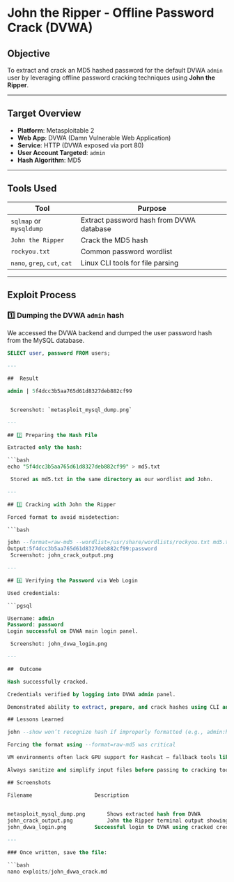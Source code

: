 #  John the Ripper - Offline Password Crack (DVWA)

##  Objective

To extract and crack an MD5 hashed password for the default DVWA `admin` user by leveraging offline password cracking techniques using **John the Ripper**.

---

##  Target Overview

- **Platform**: Metasploitable 2
- **Web App**: DVWA (Damn Vulnerable Web Application)
- **Service**: HTTP (DVWA exposed via port 80)
- **User Account Targeted**: `admin`
- **Hash Algorithm**: MD5

---

##  Tools Used

| Tool | Purpose |
|------|---------|
| `sqlmap` or `mysqldump` | Extract password hash from DVWA database |
| `John the Ripper` | Crack the MD5 hash |
| `rockyou.txt` | Common password wordlist |
| `nano`, `grep`, `cut`, `cat` | Linux CLI tools for file parsing |

---

##  Exploit Process

### 1️⃣ Dumping the DVWA `admin` hash

We accessed the DVWA backend and dumped the user password hash from the MySQL database.

```sql
SELECT user, password FROM users;

---

##  Result

admin | 5f4dcc3b5aa765d61d8327deb882cf99


 Screenshot: `metasploit_mysql_dump.png`

---

## 2️⃣ Preparing the Hash File

Extracted only the hash:

```bash
echo "5f4dcc3b5aa765d61d8327deb882cf99" > md5.txt

 Stored as md5.txt in the same directory as our wordlist and John.

---

## 3️⃣ Cracking with John the Ripper

Forced format to avoid misdetection:

```bash

john --format=raw-md5 --wordlist=/usr/share/wordlists/rockyou.txt md5.txt
Output:5f4dcc3b5aa765d61d8327deb882cf99:password
 Screenshot: john_crack_output.png

---

## 4️⃣ Verifying the Password via Web Login

Used credentials:

```pgsql

Username: admin
Password: password
Login successful on DVWA main login panel.

 Screenshot: john_dvwa_login.png

---

##  Outcome

Hash successfully cracked.

Credentials verified by logging into DVWA admin panel.

Demonstrated ability to extract, prepare, and crack hashes using CLI and custom tooling.

## Lessons Learned

john --show won’t recognize hash if improperly formatted (e.g., admin:hash)

Forcing the format using --format=raw-md5 was critical

VM environments often lack GPU support for Hashcat — fallback tools like John are essential

Always sanitize and simplify input files before passing to cracking tools

## Screenshots

Filename	                Description

	
metasploit_mysql_dump.png       Shows extracted hash from DVWA
john_crack_output.png	        John the Ripper terminal output showing cracked password
john_dvwa_login.png	        Successful login to DVWA using cracked credentials

---

### Once written, save the file:

```bash
nano exploits/john_dvwa_crack.md

